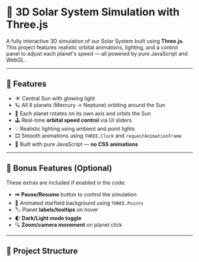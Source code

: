 # 🌌 3D Solar System Simulation with Three.js

A fully interactive 3D simulation of our Solar System built using **Three.js**. This project features realistic orbital animations, lighting, and a control panel to adjust each planet's speed — all powered by pure JavaScript and WebGL.

---

## 🔭 Features

- ☀️ Central Sun with glowing light
- 🪐 All 8 planets (Mercury → Neptune) orbiting around the Sun
- 🔁 Each planet rotates on its own axis and orbits the Sun
- 🕹️ Real-time **orbital speed control** via UI sliders
- 💡 Realistic lighting using ambient and point lights
- 🎞️ Smooth animations using `THREE.Clock` and `requestAnimationFrame`
- 🧠 Built with pure JavaScript — **no CSS animations**

---

## 🧪 Bonus Features (Optional)

These extras are included if enabled in the code:

- ⏯️ **Pause/Resume** button to control the simulation
- 🌟 Animated starfield background using `THREE.Points`
- 🏷️ Planet **labels/tooltips** on hover
- 🌓 **Dark/Light mode toggle**
- 🔍 **Zoom/camera movement** on planet click

---

## 📁 Project Structure

